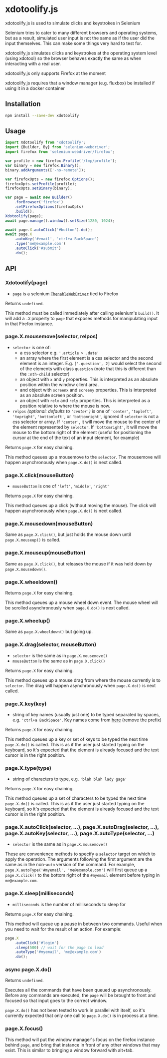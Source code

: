 # xdotoolify.js

xdotoolify.js is used to simulate clicks and keystrokes in Selenium

Selenium tries to cater to many different browsers and operating systems,
but as a result, simulated user input is not the same as if the user
did the input themselves. This can make some things very hard to test for.

xdotoolify.js simulates clicks and keystrokes at the operating system level
(using xdotool) so the browser behaves exactly the same as when interacting
with a real user.

xdotoolify.js only supports Firefox at the moment

xdotoolify.js requires that a window manager (e.g. fluxbox) be installed if
using it in a docker container

## Installation

```bash
npm install --save-dev xdotoolify
```

## Usage

```js
import Xdotoolify from 'xdotoolify';
import {Builder, By} from 'selenium-webdriver';
import firefox from 'selenium-webdriver/firefox';

var profile = new firefox.Profile('/tmp/profile');
var binary = new firefox.Binary();
binary.addArguments(['-no-remote']);

var firefoxOpts = new firefox.Options();
firefoxOpts.setProfile(profile);
firefoxOpts.setBinary(binary);

var page = await new Builder()
    .forBrowser('firefox')
    .setFirefoxOptions(firefoxOpts)
    .build();
Xdotoolify(page);
await page.manage().window().setSize(1280, 1024);

await page.X.autoClick('#button').do();
await page.X
    .autoKey('#email', 'ctrl+a BackSpace')
    .type('me@example.com')
    .autoClick('#submit')
    .do();
```

## API

### Xdotoolify(page)

  - `page` is a selenium [`ThenableWebDriver`][1] tied to Firefox

Returns `undefined`.

This method must be called immediately after calling selenium's `build()`.
It will add a `.X` property to `page` that exposes methods for manipulating
input in that Firefox instance.

### page.X.mousemove(selector, relpos)

  - `selector` is one of:
    - a css selector e.g. `'.article > .date'`
    - an array where the first element is a css selector and the second element is an integer. E.g. `['.question', 2]` would select the second of the elements with class `question` (note that this is different than the `:nth-child` selector)
    - an object with `x` and `y` properties. This is interpreted as an absolute position within the window client area.
    - and object with `screenx` and `screeny` properties. This is interpreted as an absolute screen position.
    - an object with `relx` and `rely` properties. This is interpreted as a position relative to where the mouse is now.
  - `relpos` *(optional: defaults to `'center'`)* is one of `'center'`, `'topleft'`, `'topright'`, `'bottomleft'`, or `'bottomright'`, ignored if `selector` is not a css selector or array. If `'center'`, it will move the mouse to the center of the element represented by `selector`. If `'bottomright'`, it will move the mouse to the bottom right of the element (useful for positioning the cursor at the end of the text of an input element, for example)

Returns `page.X` for easy chaining.

This method queues up a mousemove to the `selector`. The mousemove will happen
asynchronously when `page.X.do()` is next called.

### page.X.click(mouseButton)

  - `mouseButton` is one of `'left'`, `'middle'`, `'right'`

Returns `page.X` for easy chaining.

This method queues up a click (without moving the mouse). The click will happen
asynchronously when `page.X.do()` is next called.

### page.X.mousedown(mouseButton)

Same as `page.X.click()`, but just holds the mouse down until `page.X.mouseup()` is called.

### page.X.mouseup(mouseButton)

Same as `page.X.click()`, but releases the mouse if it was held down by `page.X.mousedown()`.

### page.X.wheeldown()

Returns `page.X` for easy chaining.

This method queues up a mouse wheel down event. The mouse wheel will be
scrolled asynchronously when `page.X.do()` is next called.

### page.X.wheelup()

Same as `page.X.wheeldown()` but going up.

### page.X.drag(selector, mouseButton)

  - `selector` is the same as in `page.X.mousemove()`
  - `mouseButton` is the same as in `page.X.click()`

Returns `page.X` for easy chaining.

This method queues up a mouse drag from where the mouse currently is to `selector`. The drag will happen asynchronously when `page.X.do()` is next called.

### page.X.key(key)

  - string of key names (usually just one) to be typed separated by spaces, e.g. `'ctrl+a BackSpace'`. Key names come from [here][2] (remove the prefix)

Returns `page.X` for easy chaining.

This method queues up a key or set of keys to be typed the next time `page.X.do()` is called. This is as if the user just started typing on the keyboard, so it's expected that the element is already focused and the text cursor is in the right position.

### page.X.type(type)

  - string of characters to type, e.g. `'blah blah lady gaga'`

Returns `page.X` for easy chaining.

This method queues up a set of characters to be typed the next time `page.X.do()` is called. This is as if the user just started typing on the keyboard, so it's expected that the element is already focused and the text cursor is in the right position.

### page.X.autoClick(selector, ...), page.X.autoDrag(selector, ...), page.X.autoKey(selector, ...), page.X.autoType(selector, ...)

  - `selector` is the same as in `page.X.mousemove()`

These are convenience methods to specify a `selector` target on which to apply the operation. The arguments following the first argument are the same as in the non-`auto` version of the command. For example, `page.X.autoType('#myemail', 'me@example.com')` will first queue up a `page.X.click()` to the bottom right of the `#myemail` element before typing in `me@example.com`.

### page.X.sleep(milliseconds)

  - `milliseconds` is the number of milliseconds to sleep for

Returns `page.X` for easy chaining.

This method will queue up a pause in between two commands. Useful when you need
to wait for the result of an action. For example:

```js
page.X
    .autoClick('#login')
    .sleep(500) // wait for the page to load
    .autoType('#myemail', 'me@example.com')
    .do();
```


### async page.X.do()

Returns `undefined`.

Executes all the commands that have been queued up asynchronously. Before any
commands are executed, the `page` will be brought to front and focused so
that input goes to the correct window.

`page.X.do()` has not been tested to work in parallel with itself, so it's
currently expected that only one call to `page.X.do()` is in process at a time.

### page.X.focus()

This method will put the window manager's focus on the firefox instance
behind `page`, and bring that instance in front of any other windows that
may exist. This is similar to bringing a window forward with alt+tab.

[1]: http://seleniumhq.github.io/selenium/docs/api/javascript/module/selenium-webdriver/index_exports_ThenableWebDriver.html
[2]: https://cgit.freedesktop.org/xorg/proto/x11proto/plain/keysymdef.h

